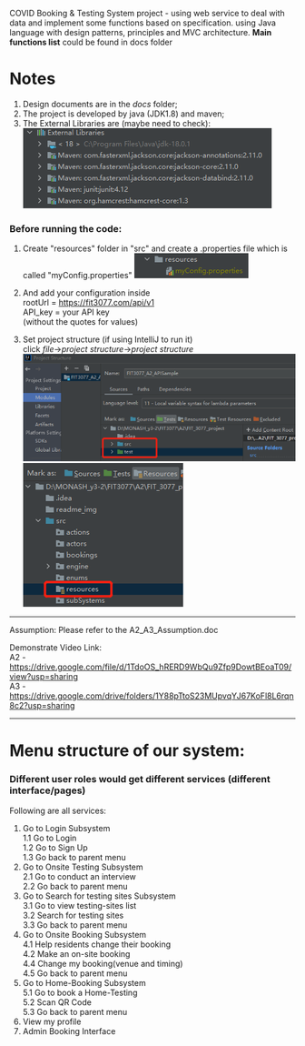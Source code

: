 COVID Booking & Testing System project - using web service to deal with data and implement some functions based on specification. using Java language with design patterns, principles and MVC architecture.  **Main functions list** could be found in docs folder

# Notes

1. Design documents are in the *docs* folder;
2. The project is developed by java (JDK1.8) and maven;
3. The External Libraries are (maybe need to check):
![img_1.png](readme_img/img_1.png)

### Before running the code:
1. Create "resources" folder in "src" and create a .properties file which is called "myConfig.properties"
![](readme_img/img.png)
2. And add your configuration inside  
rootUrl = https://fit3077.com/api/v1   
API_key = your API key  
(without the quotes for values)


3. Set project structure (if using IntelliJ to run it)  
click *file*->*project structure*->*project structure*
![img_2.png](readme_img/img_2.png)
![](readme_img/img_3.png)
-------------------------------------------------------------

Assumption:
Please refer to the A2_A3_Assumption.doc


Demonstrate Video Link:  
A2 - https://drive.google.com/file/d/1TdoOS_hRERD9WbQu9Zfp9DowtBEoaT09/view?usp=sharing  
A3 - https://drive.google.com/drive/folders/1Y88pTtoS23MUpvqYJ67KoFl8L6rqn8c2?usp=sharing

------------------------------------------
# Menu structure of our system:
### Different user roles would get different services (different interface/pages)  
Following are all services:
1. Go to Login Subsystem  
   1.1 Go to Login  
   1.2 Go to Sign Up  
   1.3 Go back to parent menu  
2. Go to Onsite Testing Subsystem  
    2.1 Go to conduct an interview  
    2.2 Go back to parent menu  
3. Go to Search for testing sites Subsystem  
    3.1 Go to view testing-sites list  
    3.2 Search for testing sites  
    3.3 Go back to parent menu  
4. Go to Onsite Booking Subsystem  
    4.1 Help residents change their booking  
    4.2 Make an on-site booking   
    4.4 Change my booking(venue and timing)  
    4.5 Go back to parent menu  
5. Go to Home-Booking Subsystem  
    5.1 Go to book a Home-Testing  
    5.2 Scan QR Code  
    5.3 Go back to parent menu  
6. View my profile
7. Admin Booking Interface








